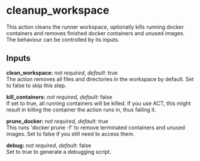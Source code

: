 # cleanup_workspace
This action cleans the runner workspace, optionally kills running docker
containers and removes finished docker containers and unused images. The
behaviour can be controlled by its inputs.

## Inputs
**clean_workspace:** *not required*, *default:* true  
The action removes all files and directories in the workspace by default.
Set to false to skip this step.

**kill_containers:** *not required*, *default:* false  
If set to true, all running containers will be killed. If you use ACT,
this might result in killing the container the action runs in, thus failing it.

**prune_docker:** *not required*, *default:* true  
This runs 'docker prune -f' to remove terminated containers and unused
images. Set to false if you still need to access them.

**debug:** *not required*, *default:* false  
Set to true to generate a debugging script.
